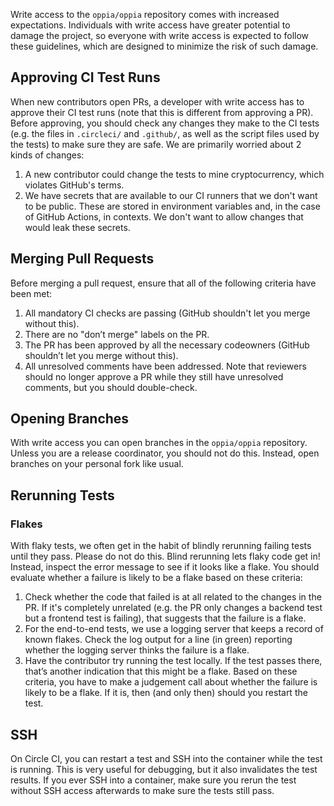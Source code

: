 Write access to the `oppia/oppia` repository comes with increased expectations. Individuals with write access have greater potential to damage the project, so everyone with write access is expected to follow these guidelines, which are designed to minimize the risk of such damage.

## Approving CI Test Runs

When new contributors open PRs, a developer with write access has to approve their CI test runs (note that this is different from approving a PR). Before approving, you should check any changes they make to the CI tests (e.g. the files in `.circleci/` and `.github/`, as well as the script files used by the tests) to make sure they are safe. We are primarily worried about 2 kinds of changes:

1. A new contributor could change the tests to mine cryptocurrency, which violates GitHub's terms.
2. We have secrets that are available to our CI runners that we don't want to be public. These are stored in environment variables and, in the case of GitHub Actions, in contexts. We don't want to allow changes that would leak these secrets.

## Merging Pull Requests

Before merging a pull request, ensure that all of the following criteria have been met:

1. All mandatory CI checks are passing (GitHub shouldn't let you merge without this).
2. There are no "don’t merge" labels on the PR.
3. The PR has been approved by all the necessary codeowners (GitHub shouldn’t let you merge without this).
4. All unresolved comments have been addressed. Note that reviewers should no longer approve a PR while they still have unresolved comments, but you should double-check.

## Opening Branches

With write access you can open branches in the `oppia/oppia` repository. Unless you are a release coordinator, you should not do this. Instead, open branches on your personal fork like usual.

## Rerunning Tests

### Flakes

With flaky tests, we often get in the habit of blindly rerunning failing tests until they pass. Please do not do this. Blind rerunning lets flaky code get in! Instead, inspect the error message to see if it looks like a flake. You should evaluate whether a failure is likely to be a flake based on these criteria:

1. Check whether the code that failed is at all related to the changes in the PR. If it's completely unrelated (e.g. the PR only changes a backend test but a frontend test is failing), that suggests that the failure is a flake.
2. For the end-to-end tests, we use a logging server that keeps a record of known flakes. Check the log output for a line (in green) reporting whether the logging server thinks the failure is a flake.
3. Have the contributor try running the test locally. If the test passes there, that’s another indication that this might be a flake.
Based on these criteria, you have to make a judgement call about whether the failure is likely to be a flake. If it is, then (and only then) should you restart the test.

## SSH

On Circle CI, you can restart a test and SSH into the container while the test is running. This is very useful for debugging, but it also invalidates the test results. If you ever SSH into a container, make sure you rerun the test without SSH access afterwards to make sure the tests still pass.
